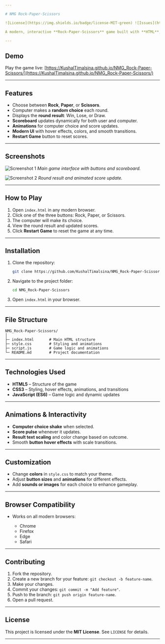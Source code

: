 ```yaml
---

# NMG Rock-Paper-Scissors

![License](https://img.shields.io/badge/license-MIT-green) ![Issues](https://img.shields.io/github/issues/KushalTimalsina/NMG_Rock-Paper-Scissors) ![Demo](https://img.shields.io/badge/demo-live-blue)

A modern, interactive **Rock-Paper-Scissors** game built with **HTML**, **CSS**, and **JavaScript**. Features animations, dynamic score updates, and a responsive design.

---
```


## Demo

Play the game live: [https://KushalTimalsina.github.io/NMG_Rock-Paper-Scissors/](https://KushalTimalsina.github.io/NMG_Rock-Paper-Scissors/)

---

## Features

- Choose between **Rock**, **Paper**, or **Scissors**.
- Computer makes a **random choice** each round.
- Displays the **round result**: Win, Lose, or Draw.
- **Scoreboard** updates dynamically for both user and computer.
- **Animations** for computer choice and score updates.
- **Modern UI** with hover effects, colors, and smooth transitions.
- **Restart Game** button to reset scores.

---

## Screenshots

![Screenshot 1](screenshot1.png)
_Main game interface with buttons and scoreboard._

![Screenshot 2](screenshot2.png)
_Round result and animated score update._

---

## How to Play

1. Open `index.html` in any modern browser.
2. Click one of the three buttons: Rock, Paper, or Scissors.
3. The computer will make its choice.
4. View the round result and updated scores.
5. Click **Restart Game** to reset the game at any time.

---

## Installation

1. Clone the repository:

   ```bash
   git clone https://github.com/KushalTimalsina/NMG_Rock-Paper-Scissors.git
   ```

2. Navigate to the project folder:

   ```bash
   cd NMG_Rock-Paper-Scissors
   ```

3. Open `index.html` in your browser.

---

## File Structure

```
NMG_Rock-Paper-Scissors/
│
├─ index.html       # Main HTML structure
├─ style.css        # Styling and animations
├─ script.js        # Game logic and animations
└─ README.md        # Project documentation
```

---

## Technologies Used

- **HTML5** – Structure of the game
- **CSS3** – Styling, hover effects, animations, and transitions
- **JavaScript (ES6)** – Game logic and dynamic updates

---

## Animations & Interactivity

- **Computer choice shake** when selected.
- **Score pulse** whenever it updates.
- **Result text scaling** and color change based on outcome.
- Smooth **button hover effects** with scale transitions.

---

## Customization

- Change **colors** in `style.css` to match your theme.
- Adjust **button sizes** and **animations** for different effects.
- Add **sounds or images** for each choice to enhance gameplay.

---

## Browser Compatibility

- Works on all modern browsers:

  - Chrome
  - Firefox
  - Edge
  - Safari

---

## Contributing

1. Fork the repository.
2. Create a new branch for your feature: `git checkout -b feature-name`.
3. Make your changes.
4. Commit your changes: `git commit -m "Add feature"`.
5. Push to the branch: `git push origin feature-name`.
6. Open a pull request.

---

## License

This project is licensed under the **MIT License**. See `LICENSE` for details.

---
